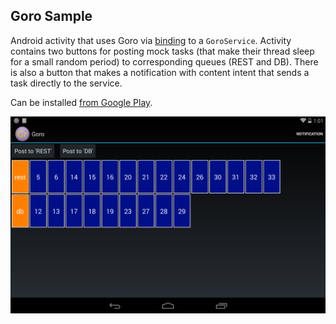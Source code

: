 Goro Sample
-----------

Android activity that uses Goro via [binding](../README.md#Service) to a `GoroService`.
Activity contains two buttons for posting mock tasks (that make their thread sleep for a small
random period) to corresponding queues (REST and DB).
There is also a button that makes a notification with content intent that sends a task directly
to the service.

Can be installed
[from Google Play](https://play.google.com/store/apps/details?id=com.stanfy.enroscar.goro.sample).

![Sample Screenshot](sample.png "Sample Screenshot")
